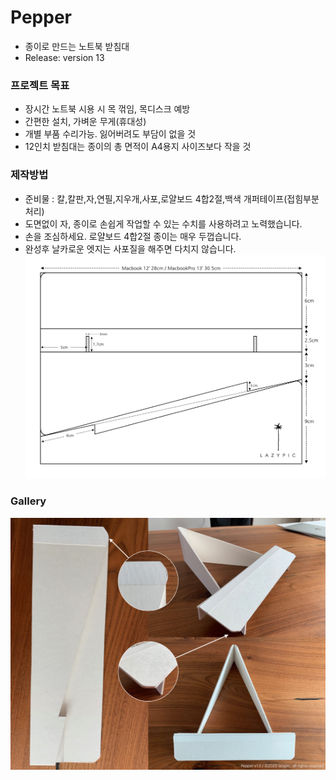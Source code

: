 # Pepper
- 종이로 만드는 노트북 받침대
- Release: version 13

### 프로젝트 목표
- 장시간 노트북 시용 시 목 꺾임, 목디스크 예방
- 간편한 설치, 가벼운 무게(휴대성)
- 개별 부품 수리가능. 잃어버려도 부담이 없을 것
- 12인치 받침대는 종이의 총 면적이 A4용지 사이즈보다 작을 것

### 제작방법
- 준비물 : 칼,칼판,자,연필,지우개,사포,로얄보드 4합2절,백색 개퍼테이프(접힘부분 처리)
- 도면없이 자, 종이로 손쉽게 작업할 수 있는 수치를 사용하려고 노력했습니다.
- 손을 조심하세요. 로얄보드 4합2절 종이는 매우 두껍습니다.
- 완성후 날카로운 엣지는 사포질을 해주면 다치지 않습니다.
![cad](/cad/pepper_v13_w02.png)

### Gallery
![photo](/image/pepper_v13.png)

